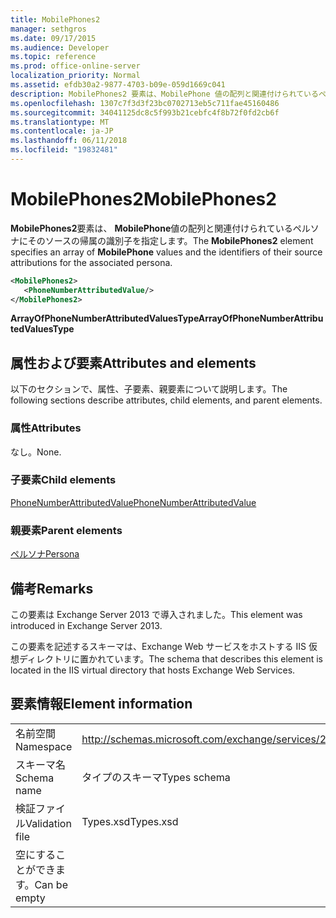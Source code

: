 ```yaml
---
title: MobilePhones2
manager: sethgros
ms.date: 09/17/2015
ms.audience: Developer
ms.topic: reference
ms.prod: office-online-server
localization_priority: Normal
ms.assetid: efdb30a2-9877-4703-b09e-059d1669c041
description: MobilePhones2 要素は、MobilePhone 値の配列と関連付けられているペルソナにそのソースの帰属の識別子を指定します。
ms.openlocfilehash: 1307c7f3d3f23bc0702713eb5c711fae45160486
ms.sourcegitcommit: 34041125dc8c5f993b21cebfc4f8b72f0fd2cb6f
ms.translationtype: MT
ms.contentlocale: ja-JP
ms.lasthandoff: 06/11/2018
ms.locfileid: "19832481"
---
```

# <a name="mobilephones2"></a><span data-ttu-id="cf0c4-103">MobilePhones2</span><span class="sxs-lookup"><span data-stu-id="cf0c4-103">MobilePhones2</span></span>

<span data-ttu-id="cf0c4-104">**MobilePhones2**要素は、 **MobilePhone**値の配列と関連付けられているペルソナにそのソースの帰属の識別子を指定します。</span><span class="sxs-lookup"><span data-stu-id="cf0c4-104">The **MobilePhones2** element specifies an array of **MobilePhone** values and the identifiers of their source attributions for the associated persona.</span></span> 
  
```XML
<MobilePhones2>
   <PhoneNumberAttributedValue/>
</MobilePhones2>
```

 <span data-ttu-id="cf0c4-105">**ArrayOfPhoneNumberAttributedValuesType**</span><span class="sxs-lookup"><span data-stu-id="cf0c4-105">**ArrayOfPhoneNumberAttributedValuesType**</span></span>
## <a name="attributes-and-elements"></a><span data-ttu-id="cf0c4-106">属性および要素</span><span class="sxs-lookup"><span data-stu-id="cf0c4-106">Attributes and elements</span></span>

<span data-ttu-id="cf0c4-107">以下のセクションで、属性、子要素、親要素について説明します。</span><span class="sxs-lookup"><span data-stu-id="cf0c4-107">The following sections describe attributes, child elements, and parent elements.</span></span>
  
### <a name="attributes"></a><span data-ttu-id="cf0c4-108">属性</span><span class="sxs-lookup"><span data-stu-id="cf0c4-108">Attributes</span></span>

<span data-ttu-id="cf0c4-109">なし。</span><span class="sxs-lookup"><span data-stu-id="cf0c4-109">None.</span></span>
  
### <a name="child-elements"></a><span data-ttu-id="cf0c4-110">子要素</span><span class="sxs-lookup"><span data-stu-id="cf0c4-110">Child elements</span></span>

[<span data-ttu-id="cf0c4-111">PhoneNumberAttributedValue</span><span class="sxs-lookup"><span data-stu-id="cf0c4-111">PhoneNumberAttributedValue</span></span>](phonenumberattributedvalue.md)
  
### <a name="parent-elements"></a><span data-ttu-id="cf0c4-112">親要素</span><span class="sxs-lookup"><span data-stu-id="cf0c4-112">Parent elements</span></span>

[<span data-ttu-id="cf0c4-113">ペルソナ</span><span class="sxs-lookup"><span data-stu-id="cf0c4-113">Persona</span></span>](persona.md)
  
## <a name="remarks"></a><span data-ttu-id="cf0c4-114">備考</span><span class="sxs-lookup"><span data-stu-id="cf0c4-114">Remarks</span></span>

<span data-ttu-id="cf0c4-115">この要素は Exchange Server 2013 で導入されました。</span><span class="sxs-lookup"><span data-stu-id="cf0c4-115">This element was introduced in Exchange Server 2013.</span></span>
  
<span data-ttu-id="cf0c4-116">この要素を記述するスキーマは、Exchange Web サービスをホストする IIS 仮想ディレクトリに置かれています。</span><span class="sxs-lookup"><span data-stu-id="cf0c4-116">The schema that describes this element is located in the IIS virtual directory that hosts Exchange Web Services.</span></span>
  
## <a name="element-information"></a><span data-ttu-id="cf0c4-117">要素情報</span><span class="sxs-lookup"><span data-stu-id="cf0c4-117">Element information</span></span>

|||
|:-----|:-----|
|<span data-ttu-id="cf0c4-118">名前空間</span><span class="sxs-lookup"><span data-stu-id="cf0c4-118">Namespace</span></span>  <br/> |http://schemas.microsoft.com/exchange/services/2006/types  <br/> |
|<span data-ttu-id="cf0c4-119">スキーマ名</span><span class="sxs-lookup"><span data-stu-id="cf0c4-119">Schema name</span></span>  <br/> |<span data-ttu-id="cf0c4-120">タイプのスキーマ</span><span class="sxs-lookup"><span data-stu-id="cf0c4-120">Types schema</span></span>  <br/> |
|<span data-ttu-id="cf0c4-121">検証ファイル</span><span class="sxs-lookup"><span data-stu-id="cf0c4-121">Validation file</span></span>  <br/> |<span data-ttu-id="cf0c4-122">Types.xsd</span><span class="sxs-lookup"><span data-stu-id="cf0c4-122">Types.xsd</span></span>  <br/> |
|<span data-ttu-id="cf0c4-123">空にすることができます。</span><span class="sxs-lookup"><span data-stu-id="cf0c4-123">Can be empty</span></span>  <br/> ||
   

